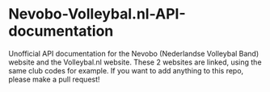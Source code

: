 # Nevobo-Volleybal.nl-API-documentation
Unofficial API documentation for the Nevobo (Nederlandse Volleybal Band) website and the Volleybal.nl website. These 2 websites are linked, using the same club codes for example. If you want to add anything to this repo, please make a pull request!
